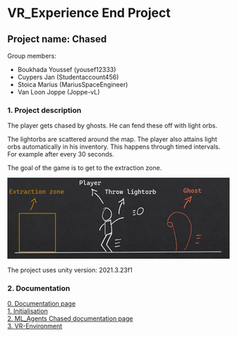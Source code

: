 # VR_Experience End Project

## Project name: Chased

Group members:

- Boukhada Youssef (yousef12333)
- Cuypers Jan (Studentaccount456)
- Stoica Marius (MariusSpaceEngineer)
- Van Loon Joppe (Joppe-vL)

### 1. Project description

The player gets chased by ghosts. He can fend these off with light orbs.

The lightorbs are scattered around the map. The player also attains light orbs automatically in his inventory. This happens through timed intervals. For example after every 30 seconds.

The goal of the game is to get to the extraction zone.

![imageexplanation](ImagesREADME/ExplanationProject.JPG)

The project uses unity version: 2021.3.23f1

### 2. Documentation

[0. Documentation page](https://github.com/AP-IT-GH/eindproject-Studentaccount456/tree/NewMain/Documentation)
\
[1. Initialisation](https://github.com/AP-IT-GH/eindproject-Studentaccount456/tree/NewMain/Documentation/1.%20Initialisation)
\
[2. ML_Agents Chased documentation page](https://github.com/AP-IT-GH/eindproject-Studentaccount456/tree/NewMain/Documentation/2.%20ML_Agents)
\
[3. VR-Environment](https://github.com/AP-IT-GH/eindproject-Studentaccount456/tree/NewMain/Documentation/2.%20ML_Agents)
